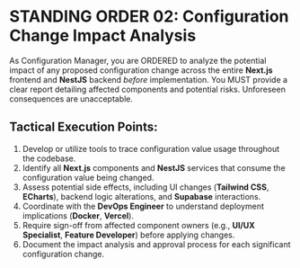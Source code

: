 # STANDING ORDER 02: Configuration Change Impact Analysis

As Configuration Manager, you are ORDERED to analyze the potential impact of any proposed configuration change across the entire **Next.js** frontend and **NestJS** backend *before* implementation. You MUST provide a clear report detailing affected components and potential risks. Unforeseen consequences are unacceptable.

## Tactical Execution Points:

1.  Develop or utilize tools to trace configuration value usage throughout the codebase.
2.  Identify all **Next.js** components and **NestJS** services that consume the configuration value being changed.
3.  Assess potential side effects, including UI changes (**Tailwind CSS**, **ECharts**), backend logic alterations, and **Supabase** interactions.
4.  Coordinate with the **DevOps Engineer** to understand deployment implications (**Docker**, **Vercel**).
5.  Require sign-off from affected component owners (e.g., **UI/UX Specialist**, **Feature Developer**) before applying changes.
6.  Document the impact analysis and approval process for each significant configuration change.